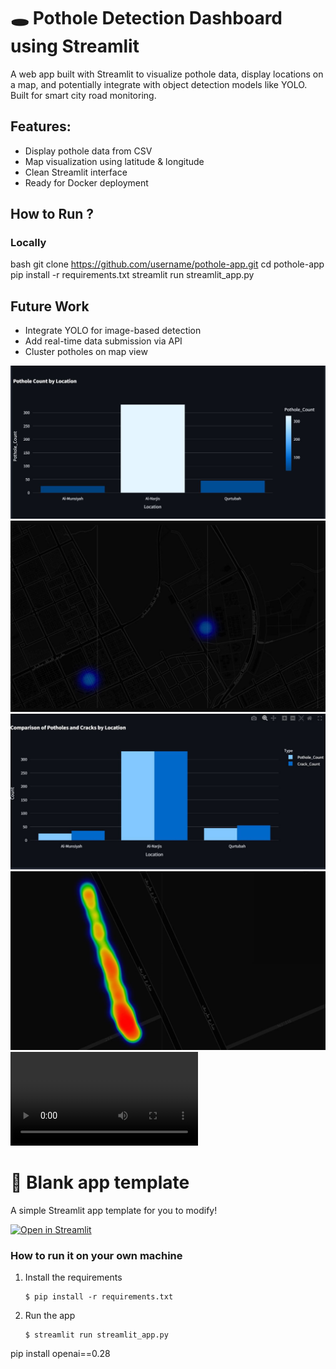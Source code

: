 # 🕳️ Pothole Detection Dashboard using Streamlit


A web app built with Streamlit to visualize pothole data,
display locations on a map, and potentially integrate with object detection models like YOLO. Built for smart city road monitoring.



## Features:
- Display pothole data from CSV
- Map visualization using latitude & longitude
- Clean Streamlit interface
- Ready for Docker deployment




##  How to Run ?

### Locally
bash
git clone https://github.com/username/pothole-app.git
cd pothole-app
pip install -r requirements.txt
streamlit run streamlit_app.py





##  Future Work
- Integrate YOLO for image-based detection
- Add real-time data submission via API
- Cluster potholes on map view


![heatmap](https://github.com/Meshal-Css/streamlit-pothole-dashboard/blob/main/image4.jpg)
![heatmap](https://github.com/Meshal-Css/streamlit-pothole-dashboard/blob/main/image2.jpg)
![heatmap](https://github.com/Meshal-Css/streamlit-pothole-dashboard/blob/main/image1.jpg)
![heatmap](https://github.com/Meshal-Css/streamlit-pothole-dashboard/blob/main/image3.jpg)
![vedio1](https://github.com/Meshal-Css/streamlit-pothole-dashboard/blob/main/video1.mp4)


















# 🎈 Blank app template

A simple Streamlit app template for you to modify!

[![Open in Streamlit](https://static.streamlit.io/badges/streamlit_badge_black_white.svg)](https://blank-app-template.streamlit.app/)

### How to run it on your own machine

1. Install the requirements

   ```
   $ pip install -r requirements.txt
   ```

2. Run the app

   ```
   $ streamlit run streamlit_app.py
   ```
pip install openai==0.28
